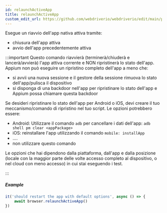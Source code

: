 ```yaml
---
id: relaunchActiveApp
title: relaunchActiveApp
custom_edit_url: https://github.com/webdriverio/webdriverio/edit/main/packages/webdriverio/src/commands/mobile/relaunchActiveApp.ts
---
```


Esegue un riavvio dell'app nativa attiva tramite:

- chiusura dell'app attiva
- avvio dell'app precedentemente attiva

:::important
Questo comando riavvierà (terminerà/chiuderà e lancerà/avvierà) l'app attiva corrente e NON ripristinerà lo stato dell'app. Appium non può eseguire un ripristino completo dell'app a meno che:

- si avvii una nuova sessione e il gestore della sessione rimuova lo stato dell'app/pulisca il dispositivo
- si disponga di una backdoor nell'app per ripristinare lo stato dell'app e Appium possa chiamare questa backdoor

Se desideri ripristinare lo stato dell'app per Android o iOS, devi creare il tuo meccanismo/comando di ripristino nel tuo script. Le opzioni potrebbero essere:

- Android: Utilizzare il comando `adb` per cancellare i dati dell'app: `adb shell pm clear <appPackage>`
- iOS: reinstallare l'app utilizzando il comando `mobile: installApp`
- ....
- non utilizzare questo comando

Le opzioni che hai dipendono dalla piattaforma, dall'app e dalla posizione (locale con la maggior parte delle volte accesso completo al dispositivo, o nel cloud con meno accesso) in cui stai eseguendo i test.

:::

##### Example

```js title="restart.app.js"
it('should restart the app with default options', async () => {
    await browser.relaunchActiveApp()
})
```